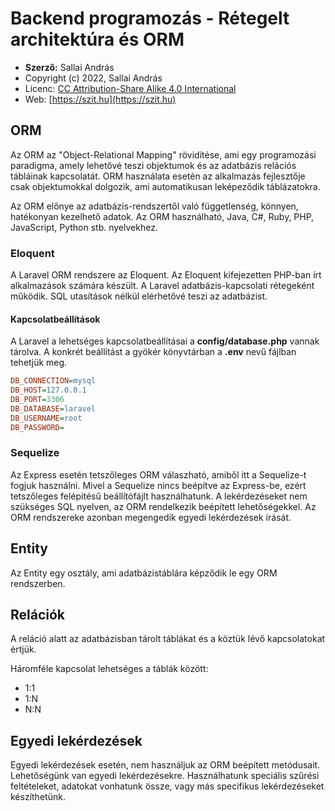# Backend programozás - Rétegelt architektúra és ORM

* **Szerző:** Sallai András
* Copyright (c) 2022, Sallai András
* Licenc: [CC Attribution-Share Alike 4.0 International](https://creativecommons.org/licenses/by-sa/4.0/)
* Web: [https://szit.hu](https://szit.hu)

## ORM

Az ORM az "Object-Relational Mapping" rövidítése, ami egy programozási paradigma, amely lehetővé teszi objektumok és az adatbázis relációs tábláinak kapcsolatát. ORM használata esetén az alkalmazás fejlesztője csak objektumokkal dolgozik, ami automatikusan leképeződik táblázatokra.

Az ORM előnye az adatbázis-rendszertől való függetlenség, könnyen, hatékonyan kezelhető adatok. Az ORM használható, Java, C#, Ruby, PHP, JavaScript, Python stb. nyelvekhez.

### Eloquent

A Laravel ORM rendszere az Eloquent. Az Eloquent kifejezetten PHP-ban írt alkalmazások számára készült. A Laravel adatbázis-kapcsolati rétegeként működik. SQL utasítások nélkül elérhetővé teszi az adatbázist.

#### Kapcsolatbeállítások

A Laravel a lehetséges kapcsolatbeállításai a **config/database.php** vannak tárolva. A konkrét beállítást a gyökér könyvtárban a **.env** nevű fájlban tehetjük meg.

```ini
DB_CONNECTION=mysql
DB_HOST=127.0.0.1
DB_PORT=3306
DB_DATABASE=laravel
DB_USERNAME=root
DB_PASSWORD=
```

### Sequelize

Az Express esetén tetszőleges ORM válaszható, amiből itt a Sequelize-t fogjuk használni. Mivel a Sequelize nincs beépítve az Express-be, ezért tetszőleges felépítésű beállítófájlt használhatunk. A lekérdezéseket nem szükséges SQL nyelven, az ORM rendelkezik beépített lehetőségekkel. Az ORM rendszereke azonban megengedik egyedi lekérdezések írását.

## Entity

Az Entity egy osztály, ami adatbázistáblára képződik le egy ORM rendszerben.

## Relációk

A reláció alatt az adatbázisban tárolt táblákat és a köztük lévő kapcsolatokat értjük.

Háromféle kapcsolat lehetséges a táblák között:

* 1:1
* 1:N
* N:N

## Egyedi lekérdezések

Egyedi lekérdezések esetén, nem használjuk az ORM beépített metódusait. Lehetőségünk van egyedi lekérdezésekre. Használhatunk speciális szűrési feltételeket, adatokat vonhatunk össze, vagy más specifikus lekérdezéseket készíthetünk.
